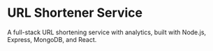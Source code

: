 # URL Shortener Service

A full-stack URL shortening service with analytics, built with Node.js, Express, MongoDB, and React.
